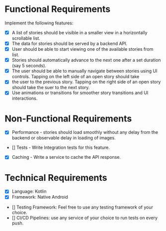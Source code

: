 # Functional Requirements
Implement the following features:
- [x] A list of stories should be visible in a smaller view in a horizontally scrollable list.
- [x] The data for stories should be served by a backend API.
- [x] User should be able to start viewing one of the available stories from list.
- [x] Stories should automatically advance to the next one after a set duration (say 5 seconds).
- [x] The user should be able to manually navigate between stories using UI controls. Tapping on the left
side of an open story should take
- [x] the user to the previous story. Tapping on the right side of an open story should take the suer to
the next story.
- [x] Use animations or transitions for smoother story transitions and UI interactions.

# Non-Functional Requirements
- [x] Performance - stories should load smoothly without any delay from the backend or observable delay in loading of images.
- [] Tests - Write Integration tests for this feature.
- [x] Caching - Write a service to cache the API response.

# Technical Requirements
- [x] Language: Kotlin
- [x] Framework: Native Android
- [] Testing Framework: Feel free to use any testing framework of your choice.
- [] CI/CD Pipelines: use any service of your choice to run tests on every push.